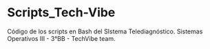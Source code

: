 # Scripts_Tech-Vibe
Código de los scripts en Bash del SIstema Telediagnóstico. Sistemas Operativos III - 3°BB - TechVibe team.
